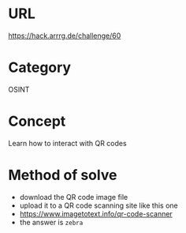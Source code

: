 # URL
https://hack.arrrg.de/challenge/60
# Category
OSINT
# Concept
Learn how to interact with QR codes
# Method of solve
* download the QR code image file
* upload it to a QR code scanning site like this one
* https://www.imagetotext.info/qr-code-scanner
* the answer is `zebra`


